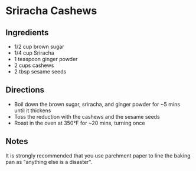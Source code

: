 # Sriracha Cashews

## Ingredients

* 1/2 cup brown sugar
* 1/4 cup Sriracha
* 1 teaspoon ginger powder
* 2 cups cashews
* 2 tbsp sesame seeds

## Directions

* Boil down the brown sugar, sriracha, and ginger powder for ~5 mins until it thickens
* Toss the reduction with the cashews and the sesame seeds
* Roast in the oven at 350°F for ~20 mins, turning once

## Notes
It is strongly recommended that you use parchment paper to line the baking pan as "anything else is a disaster".
